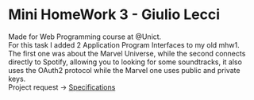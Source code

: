 # Mini HomeWork 3 - Giulio Lecci
Made for Web Programming course at @Unict. <br>
For this task I added 2 Application Program Interfaces to my old mhw1. <br> 
The first one was about the Marvel Universe, while the second connects directly to Spotify, allowing you to looking for some soundtracks, it also uses the OAuth2 protocol while the Marvel one uses public and private keys.
<br>
Project request -> [Specifications](https://perceivelab.github.io/web-programming-course/mhw3.html)

